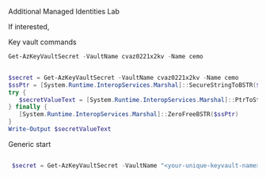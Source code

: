 Additional Managed Identities Lab


If interested, 

Key vault commands

```powershell
Get-AzKeyVaultSecret -VaultName cvaz0221x2kv -Name cemo


$secret = Get-AzKeyVaultSecret -VaultName cvaz0221x2kv -Name cemo
$ssPtr = [System.Runtime.InteropServices.Marshal]::SecureStringToBSTR($secret.SecretValue)
try {
   $secretValueText = [System.Runtime.InteropServices.Marshal]::PtrToStringBSTR($ssPtr)
} finally {
   [System.Runtime.InteropServices.Marshal]::ZeroFreeBSTR($ssPtr)
}
Write-Output $secretValueText
```






Generic start

```powershell

 $secret = Get-AzKeyVaultSecret -VaultName "<your-unique-keyvault-name>" -Name "<your secret name>"

```
